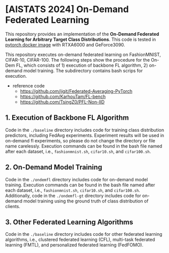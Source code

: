 # [AISTATS 2024] On-Demand Federated Learning
This repository provides an implementation of the **On-Demand Federated Learning for Arbitrary Target Class Distributions**.
This code is tested in [pytorch docker image](nvcr.io/nvidia/pytorch:21.12-py3) with RTXA6000 and GeForce3090.

This repository executes on-demand federated learning on FashionMNIST, CIFAR-10, CIFAR-100. The following steps show the procedure for the On-Dem FL, which consists of 1) execution of backbone FL algorithm, 2) on-demand model training. The subdirectory contains bash scrips for execution.

- reference code
    - https://github.com/ijgit/Federated-Averaging-PyTorch
    - https://github.com/KarhouTam/FL-bench
    - https://github.com/TsingZ0/PFL-Non-IID

## 1. Execution of Backbone FL Algorithm
Code in the `./baseline` directory includes code for training class distribution predictors, including FedAvg experiments. Experiment results will be used in on-demand fl experiments, so please do not change the directory or file name carelessly.
Execution commands can be found in the bash file named after each dataset, i.e., `fashionmnist.sh`, `cifar10.sh`, and `cifar100.sh`.

## 2. On-Demand Model Training
Code in the `./ondemfl` directory includes code for on-demand model training. Execution commands can be found in the bash file named after each dataset, i.e., `fashionmnist.sh`, `cifar10.sh`, and `cifar100.sh`.
Additionally, code in the `./ondemfl-gt` directory includes code for on-demand model training using the ground truth of class distribution of clients.

## 3. Other Federated Learning Algorithms
Code in the `./baseline` directory includes code for other federated learning algorithms, i.e., clustered federated learning (CFL), multi-task federated learning (FMTL), and personalized federated learning (FedFOMO).
